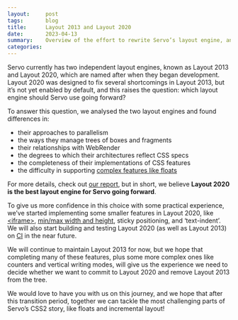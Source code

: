 ```yaml
---
layout:     post
tags:       blog
title:      Layout 2013 and Layout 2020
date:       2023-04-13
summary:    Overview of the effort to rewrite Servo’s layout engine, and our proposal for layout in Servo going forward.
categories:
---
```


Servo currently has two independent layout engines, known as Layout 2013 and Layout 2020, which are named after when they began development. Layout 2020 was designed to fix several shortcomings in Layout 2013, but it’s not yet enabled by default, and this raises the question: which layout engine should Servo use going forward?

To answer this question, we analysed the two layout engines and found differences in:

* their approaches to parallelism
* the ways they manage trees of boxes and fragments
* their relationships with WebRender
* the degrees to which their architectures reflect CSS specs
* the completeness of their implementations of CSS features
* the difficulty in supporting [complex features like floats](https://github.com/servo/servo/wiki/Servo-Layout-Engines-Report)

For more details, check out [our report](https://github.com/servo/servo/wiki/Servo-Layout-Engines-Report), but in short, we believe **Layout 2020 is the best layout engine for Servo going forward**.

To give us more confidence in this choice with some practical experience, we’ve started implementing some smaller features in Layout 2020, like [\<iframe>](https://github.com/servo/servo/pull/29504), [min/max width and height](https://github.com/servo/servo/pull/29594), sticky positioning, and ‘text-indent’. We will also start building and testing Layout 2020 (as well as Layout 2013) on [CI](https://github.com/servo/servo/actions) in the near future.

We will continue to maintain Layout 2013 for now, but we hope that completing many of these features, plus some more complex ones like counters and vertical writing modes, will give us the experience we need to decide whether we want to commit to Layout 2020 and remove Layout 2013 from the tree.

We would love to have you with us on this journey, and we hope that after this transition period, together we can tackle the most challenging parts of Servo’s CSS2 story, like floats and incremental layout!
